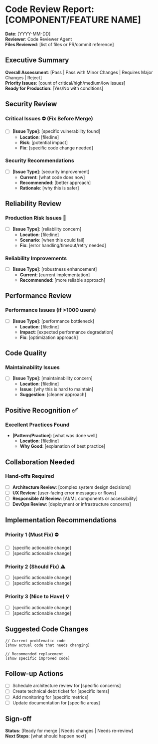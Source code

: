 # Code Review Report: [COMPONENT/FEATURE NAME]

**Date**: [YYYY-MM-DD]  
**Reviewer**: Code Reviewer Agent  
**Files Reviewed**: [list of files or PR/commit reference]

## Executive Summary
**Overall Assessment**: [Pass | Pass with Minor Changes | Requires Major Changes | Reject]  
**Priority Issues**: [count of critical/high/medium/low issues]  
**Ready for Production**: [Yes/No with conditions]

## Security Review
### Critical Issues ⛔ (Fix Before Merge)
- [ ] **[Issue Type]**: [specific vulnerability found]
  - **Location**: [file:line]
  - **Risk**: [potential impact]
  - **Fix**: [specific code change needed]

### Security Recommendations
- [ ] **[Issue Type]**: [security improvement]
  - **Current**: [what code does now]
  - **Recommended**: [better approach]
  - **Rationale**: [why this is safer]

## Reliability Review
### Production Risk Issues 🚨
- [ ] **[Issue Type]**: [reliability concern]
  - **Location**: [file:line]
  - **Scenario**: [when this could fail]
  - **Fix**: [error handling/timeout/retry needed]

### Reliability Improvements
- [ ] **[Issue Type]**: [robustness enhancement]
  - **Current**: [current implementation]
  - **Recommended**: [more reliable approach]

## Performance Review
### Performance Issues (if >1000 users)
- [ ] **[Issue Type]**: [performance bottleneck]
  - **Location**: [file:line]
  - **Impact**: [expected performance degradation]
  - **Fix**: [optimization approach]

## Code Quality
### Maintainability Issues
- [ ] **[Issue Type]**: [maintainability concern]
  - **Location**: [file:line]
  - **Issue**: [why this is hard to maintain]
  - **Suggestion**: [cleaner approach]

## Positive Recognition ✅
### Excellent Practices Found
- **[Pattern/Practice]**: [what was done well]
  - **Location**: [file:line]
  - **Why Good**: [explanation of best practice]

## Collaboration Needed
### Hand-offs Required
- [ ] **Architecture Review**: [complex system design decisions]
- [ ] **UX Review**: [user-facing error messages or flows]
- [ ] **Responsible AI Review**: [AI/ML components or accessibility]
- [ ] **DevOps Review**: [deployment or infrastructure concerns]

## Implementation Recommendations
### Priority 1 (Must Fix) ⛔
- [ ] [specific actionable change]
- [ ] [specific actionable change]

### Priority 2 (Should Fix) ⚠️
- [ ] [specific actionable change]
- [ ] [specific actionable change]

### Priority 3 (Nice to Have) 💡
- [ ] [specific actionable change]
- [ ] [specific actionable change]

## Suggested Code Changes
```[language]
// Current problematic code
[show actual code that needs changing]

// Recommended replacement
[show specific improved code]
```

## Follow-up Actions
- [ ] Schedule architecture review for [specific concerns]
- [ ] Create technical debt ticket for [specific items]
- [ ] Add monitoring for [specific metrics]
- [ ] Update documentation for [specific areas]

## Sign-off
**Status**: [Ready for merge | Needs changes | Needs re-review]  
**Next Steps**: [what should happen next]